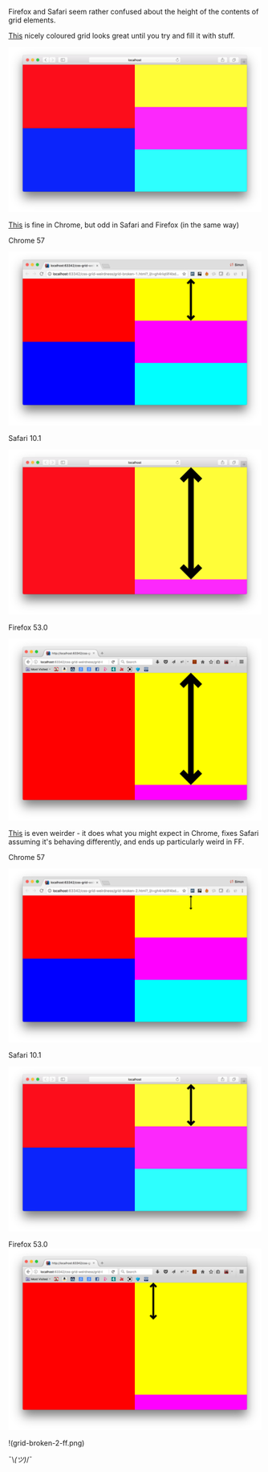 Firefox and Safari seem rather confused about the height of the contents of grid elements.

[This](grid.html) nicely coloured grid looks great until you try and fill it with stuff.

![Happy](happy-grid.png)

[This](grid-broken-1.html) is fine in Chrome, but odd in Safari and Firefox (in the same way)

Chrome 57

![Chrome 57 grid looking OK](grid-broken-1-chrome.png)

Safari 10.1

![Safari 10.1 grid looking weird](grid-broken-1-safari.png)

Firefox 53.0

![FF 53.0 grid looking similarly weird](grid-broken-1-ff.png)

[This](grid-broken-1.html) is even weirder - it does what you might expect in Chrome, fixes Safari assuming it's behaving differently, and ends up particularly weird in FF.

Chrome 57

![Chrome 57 grid looking sort of OK](grid-broken-2-chrome.png)

Safari 10.1

![Safari 10.1 grid looking maybe ok](grid-broken-2-safari.png)

Firefox 53.0
![FF 53.0 grid looking extra weird](grid-broken-2-ff.png)

!(grid-broken-2-ff.png)

¯\\_(ツ)_/¯
